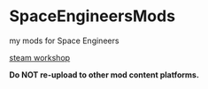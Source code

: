 # SpaceEngineersMods
my mods for Space Engineers

[steam workshop](<https://steamcommunity.com/id/rglx/myworkshopfiles/?appid=244850&p=1&numperpage=30>)

**Do NOT re-upload to other mod content platforms.**